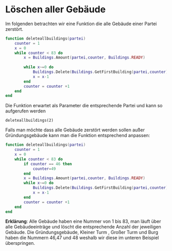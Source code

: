 # Löschen aller Gebäude

Im folgenden betrachten wir eine Funktion die alle Gebäude einer Partei zerstört.

```lua
function deleteallbuildings(partei)
	counter = 1
	x = 0
	while counter < 83 do		
		x = Buildings.Amount(partei,counter, Buildings.READY)
 
		while x~=0 do		
			Buildings.Delete(Buildings.GetFirstBuilding(partei,counter),partei)
			x = x-1
		end
		counter = counter +1		
	end
end
```

Die Funktion erwartet als Parameter die entsprechende Partei und kann so aufgerufen werden

`deleteallbuildings(2)`&#x20;

Falls man möchte dass alle Gebäude zerstört werden sollen außer Gründungsgebäude kann man die Funktion entsprechend anpassen:

```lua
function deleteallbuildings(partei)
	counter = 1
	x = 0
	while counter < 83 do
		if counter == 46 then
			counter=49
		end
		x = Buildings.Amount(partei,counter, Buildings.READY)
		while x~=0 do		
			Buildings.Delete(Buildings.GetFirstBuilding(partei,counter),partei)
			x = x-1
		end
		counter = counter +1		
	end
end
```

**Erklärung**: Alle Gebäude haben eine Nummer von 1 bis 83, man läuft über alle Gebäudeeinträge und löscht die entsprechende Anzahl der jeweiligen Gebäude. Die Gründungsgebäude, Kleiner Turm , Großer Turm und Burg haben die Nummern 46,47 und 48 weshalb wir diese im unteren Beispiel überspringen.


